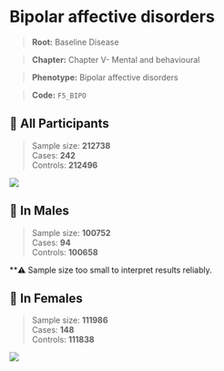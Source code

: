 # Bipolar affective disorders

> **Root:** Baseline Disease  

> **Chapter:** Chapter V- Mental and behavioural  

> **Phenotype:** Bipolar affective disorders  

> **Code:** `F5_BIPO`

## 🧪 All Participants  
> Sample size: **212738**  
> Cases: **242**  
> Controls: **212496**
<img src="/Disease/Figures/ALL/Baseline/F5_BIPO.png"/>
<CsvTable src="/public/Disease/Data/ALL/Baseline/LG_F5_BIPO.csv" label="🔍 View full results" />

## 👨 In Males  
> Sample size: **100752**  
> Cases: **94**  
> Controls: **100658**

**⚠️ Sample size too small to interpret results reliably.

## 👩 In Females  
> Sample size: **111986**  
> Cases: **148**  
> Controls: **111838**
<img src="/Disease/Figures/Female/Baseline/F5_BIPO.png"/>
<CsvTable src="/public/Disease/Data/Female/Baseline/LG_F5_BIPO.csv" label="🔍 View full results" />
